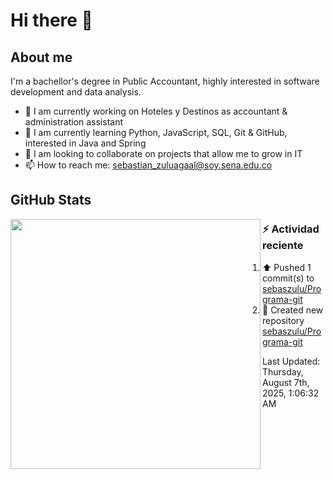 # Hi there 👋

## About me

I'm a bachellor's degree in Public Accountant, highly interested in software development and data analysis.

- 💼 I am currently working on Hoteles y Destinos as accountant & administration assistant
- 🌱 I am currently learning Python, JavaScript, SQL, Git & GitHub, interested in Java and Spring
- 👯 I am looking to collaborate on projects that allow me to grow in IT
- 📫 How to reach me: <sebastian_zuluagaal@soy.sena.edu.co>

## GitHub Stats

<img align="left" width="400" src="https://github-readme-stats.vercel.app/api?username=SebasZulu&show_icons=true&theme=radical" />


### :zap: Actividad reciente
<!--RECENT_ACTIVITY:start-->
1. ⬆️ Pushed 1 commit(s) to [sebaszulu/Programa-git](https://github.com/sebaszulu/Programa-git)<br>
2. 📔 Created new repository [sebaszulu/Programa-git](https://github.com/sebaszulu/Programa-git)<br>
<!--RECENT_ACTIVITY:end-->
<!--RECENT_ACTIVITY:last_update-->
Last Updated: Thursday, August 7th, 2025, 1:06:32 AM
<!--RECENT_ACTIVITY:last_update_end-->
